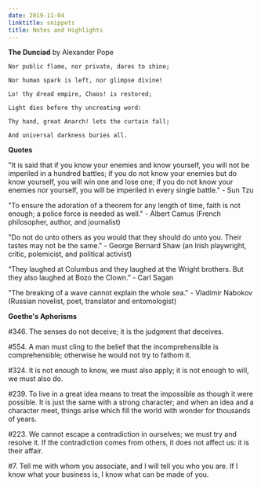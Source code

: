 ```yaml
---
date: 2019-11-04
linktitle: snippets 
title: Notes and Highlights
---
```


**The Dunciad** by Alexander Pope

```
Nor public flame, nor private, dares to shine;

Nor human spark is left, nor glimpse divine!

Lo! thy dread empire, Chaos! is restored;

Light dies before thy uncreating word:

Thy hand, great Anarch! lets the curtain fall;

And universal darkness buries all.
```

**Quotes**

"It is said that if you know your enemies and know yourself, you will not be imperiled in a hundred battles; if you do not know your enemies but do know yourself, you will win one and lose one; if you do not know your enemies nor yourself, you will be imperiled in every single battle." - Sun Tzu

"To ensure the adoration of a theorem for any length of time, faith is not enough; a police force is needed as well." - Albert Camus (French philosopher, author, and journalist)

"Do not do unto others as you would that they should do unto you. Their tastes may not be the same." - George Bernard Shaw (an Irish playwright, critic, polemicist, and political activist)

“They laughed at Columbus and they laughed at the Wright brothers. But they also laughed at Bozo the Clown.” - Carl Sagan 

"The breaking of a wave cannot explain the whole sea." - Vladimir Nabokov (Russian novelist, poet, translator and entomologist)

**Goethe's Aphorisms**

#346. The senses do not deceive; it is the judgment that deceives.

#554. A man must cling to the belief that the incomprehensible is comprehensible; otherwise he would not try to fathom it.

#324. It is not enough to know, we must also apply; it is not enough to will, we must also do.

#239. To live in a great idea means to treat the impossible as though it were possible. It is just the same with a strong character; and when an idea and a character meet, things arise which fill the world with wonder for thousands of years.

#223. We cannot escape a contradiction in ourselves; we must try and resolve it. If the contradiction comes from others, it does not affect us: it is their affair.

#7. Tell me with whom you associate, and I will tell you who you are. If I know what your business is, I know what can be made of you.

